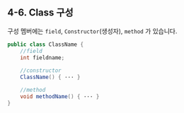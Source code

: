 ## 4-6. Class 구성


구성 멤버에는 `field`, `Constructor`(생성자),  `method` 가 있습니다. 

```java
public class ClassName {
	//field
	int fieldname;
	
	//constructor
	ClassName() { ··· }

	//method
	void methodName() { ··· }
}
```